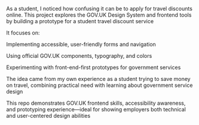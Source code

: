 As a student, I noticed how confusing it can be to apply for travel discounts online. This project explores the GOV.UK Design System and frontend tools by building a prototype for a student travel discount service

It focuses on:

Implementing accessible, user-friendly forms and navigation

Using official GOV.UK components, typography, and colors

Experimenting with front-end-first prototypes for government services

The idea came from my own experience as a student trying to save money on travel, combining practical need with learning about government service design

This repo demonstrates GOV.UK frontend skills, accessibility awareness, and prototyping experience—ideal for showing employers both technical and user-centered design abilities

